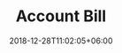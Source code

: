 ---
title: "Account Bill"
date: 2018-12-28T11:02:05+06:00
description: "this is meta description"
---